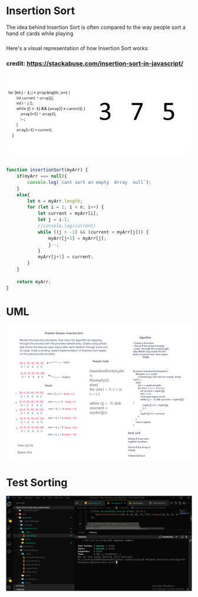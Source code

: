 # Insertion Sort

The idea behind Insertion Sort is often compared to the way people sort a hand of cards while playing

###

Here's a visual representation of how Insertion Sort works:

### credit: https://stackabuse.com/insertion-sort-in-javascript/

![insertionSort](./assets/insertion-sort.gif)



```Javascript

function insertionSort(myArr) {
    if(myArr === null){
        console.log(`cant sort an empty  Array  null`);
    }
    else{
        let n = myArr.length;
        for (let i = 1; i < n; i++) {
            let current = myArr[i];
            let j = i-1; 
            //console.log(current)
            while ((j > -1) && (current < myArr[j])) {
                myArr[j+1] = myArr[j];
                j--;
            }
            myArr[j+1] = current;
        }
    }
   
    return myArr;
}

```

# UML

![insertion UML](./assets/insert.PNG)


# Test Sorting
![insertion UML](./assets/inserstiontest.PNG)
